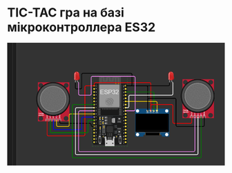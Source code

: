 
# TIC-TAC гра на базi мiкроконтроллера ES32

![Logo](https://github.com/Gerda1806/TicToc_Arduino-den/blob/main/images/img.3.png)

